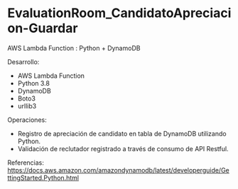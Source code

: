 # EvaluationRoom_CandidatoApreciacion-Guardar
 AWS Lambda Function : Python + DynamoDB

Desarrollo:
- AWS Lambda Function
- Python 3.8
- DynamoDB
- Boto3
- urllib3

Operaciones:
- Registro de apreciación de candidato en tabla de DynamoDB utilizando Python.
- Validación de reclutador registrado a través de consumo de API Restful.

Referencias:
https://docs.aws.amazon.com/amazondynamodb/latest/developerguide/GettingStarted.Python.html
